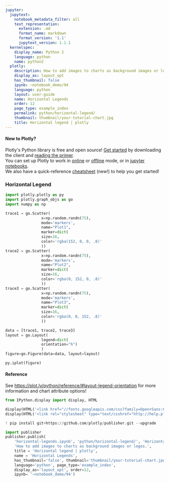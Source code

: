 ```yaml
---
jupyter:
  jupytext:
    notebook_metadata_filter: all
    text_representation:
      extension: .md
      format_name: markdown
      format_version: '1.1'
      jupytext_version: 1.1.1
  kernelspec:
    display_name: Python 2
    language: python
    name: python2
  plotly:
    description: How to add images to charts as background images or logos.
    display_as: layout_opt
    has_thumbnail: false
    ipynb: ~notebook_demo/94
    language: python
    layout: user-guide
    name: Horizontal Legends
    order: 12
    page_type: example_index
    permalink: python/horizontal-legend/
    thumbnail: thumbnail/your-tutorial-chart.jpg
    title: Horizontal legend | plotly
---
```


#### New to Plotly?
Plotly's Python library is free and open source! [Get started](https://plot.ly/python/getting-started/) by downloading the client and [reading the primer](https://plot.ly/python/getting-started/).
<br>You can set up Plotly to work in [online](https://plot.ly/python/getting-started/#initialization-for-online-plotting) or [offline](https://plot.ly/python/getting-started/#initialization-for-offline-plotting) mode, or in [jupyter notebooks](https://plot.ly/python/getting-started/#start-plotting-online).
<br>We also have a quick-reference [cheatsheet](https://images.plot.ly/plotly-documentation/images/python_cheat_sheet.pdf) (new!) to help you get started!



###  Horizontal Legend

```python
import plotly.plotly as py
import plotly.graph_objs as go
import numpy as np

trace1 = go.Scatter(
                x=np.random.randn(75),
                mode='markers',
                name="Plot1",
                marker=dict(
                size=16,
                color='rgba(152, 0, 0, .8)'
                ))
trace2 = go.Scatter(
                x=np.random.randn(75),
                mode='markers',
                name="Plot2",
                marker=dict(
                size=16,
                color='rgba(0, 152, 0, .8)'
                ))
trace3 = go.Scatter(
                x=np.random.randn(75),
                mode='markers',
                name="Plot3",
                marker=dict(
                size=16,
                color='rgba(0, 0, 152, .8)'
                ))

data = [trace1, trace2, trace3]
layout = go.Layout(
                legend=dict(
                orientation="h")
                )
figure=go.Figure(data=data, layout=layout)

py.iplot(figure)
```

#### Reference
See https://plot.ly/python/reference/#layout-legend-orientation for more information and chart attribute options!

```python
from IPython.display import display, HTML

display(HTML('<link href="//fonts.googleapis.com/css?family=Open+Sans:600,400,300,200|Inconsolata|Ubuntu+Mono:400,700rel="stylesheet" type="text/css" />'))
display(HTML('<link rel="stylesheet" type="text/csshref="http://help.plot.ly/documentation/all_static/css/ipython-notebook-custom.css">'))

! pip install git+https://github.com/plotly/publisher.git --upgrade

import publisher
publisher.publish(
    'horizontal-legends.ipynb', 'python/horizontal-legend/', 'Horizontal legend | plotly',
    'How to add images to charts as background images or logos.',
    title = 'Horizontal legend | plotly',
    name = 'Horizontal Legends',
    has_thumbnail='false', thumbnail='thumbnail/your-tutorial-chart.jpg',
    language='python', page_type='example_index',
    display_as='layout_opt', order=12,
    ipynb= '~notebook_demo/94')

```

```python

```
